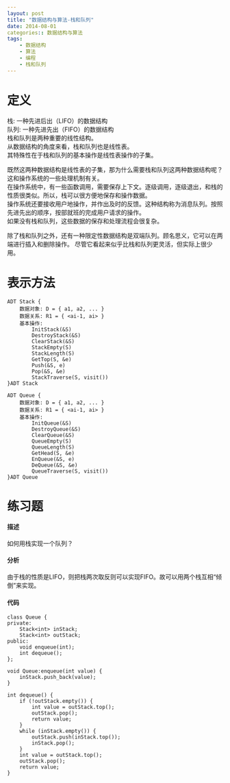 ```yaml
---
layout: post
title: "数据结构与算法-栈和队列"
date: 2014-08-01
categories:: 数据结构与算法
tags:
    - 数据结构
    - 算法
    - 编程
    - 栈和队列
---
```


# 定义
栈: 一种先进后出（LIFO）的数据结构   
队列: 一种先进先出（FIFO）的数据结构  
栈和队列是两种重要的线性结构。  
从数据结构的角度来看，栈和队列也是线性表。  
其特殊性在于栈和队列的基本操作是线性表操作的子集。  

既然这两种数据结构是线性表的子集，那为什么需要栈和队列这两种数据结构呢？这和操作系统的一些处理机制有关。  
在操作系统中，有一些函数调用，需要保存上下文。逐级调用，逐级退出，和栈的性质很类似。所以，栈可以很方便地保存和操作数据。  
操作系统还要接收用户地操作，并作出及时的反馈。这种结构称为消息队列。按照先进先出的顺序，按部就班的完成用户请求的操作。  
如果没有栈和队列，这些数据的保存和处理流程会很复杂。  

除了栈和队列之外，还有一种限定性数据结构是双端队列。顾名思义，它可以在两端进行插入和删除操作。 
尽管它看起来似乎比栈和队列更灵活，但实际上很少用。  

# 表示方法
```
ADT Stack {
    数据对象: D = { a1, a2, ... }
    数据关系: R1 = { <ai-1, ai> }
    基本操作:
        InitStack(&S)
        DestroyStack(&S)
        ClearStack(&S)
        StackEmpty(S)
        StackLength(S)
        GetTop(S, &e)
        Push(&S, e)
        Pop(&S, &e)
        StackTraverse(S, visit())
}ADT Stack

ADT Queue {
    数据对象: D = { a1, a2, ... }
    数据关系: R1 = { <ai-1, ai> }
    基本操作:
        InitQueue(&S)
        DestroyQueue(&S)
        ClearQueue(&S)
        QueueEmpty(S)
        QueueLength(S)
        GetHead(S, &e)
        EnQueue(&S, e)
        DeQueue(&S, &e)
        QueueTraverse(S, visit())
}ADT Queue

```

# 练习题
#### 描述
如何用栈实现一个队列？ 

#### 分析
由于栈的性质是LIFO，则把栈两次取反则可以实现FIFO。故可以用两个栈互相“倾倒”来实现。

#### 代码
```
class Queue {
private:
    Stack<int> inStack;
    Stack<int> outStack;
public: 
    void enqueue(int);
    int dequeue();
};

void Queue:enqueue(int value) {
    inStack.push_back(value);
}

int dequeue() {
    if (!outStack.empty()) {
        int value = outStack.top();
        outStack.pop();
        return value;
    } 
    while (inStack.empty()) {
        outStack.push(inStack.top());
        inStack.pop();
    }
    int value = outStack.top();
    outStack.pop();
    return value;
}
```